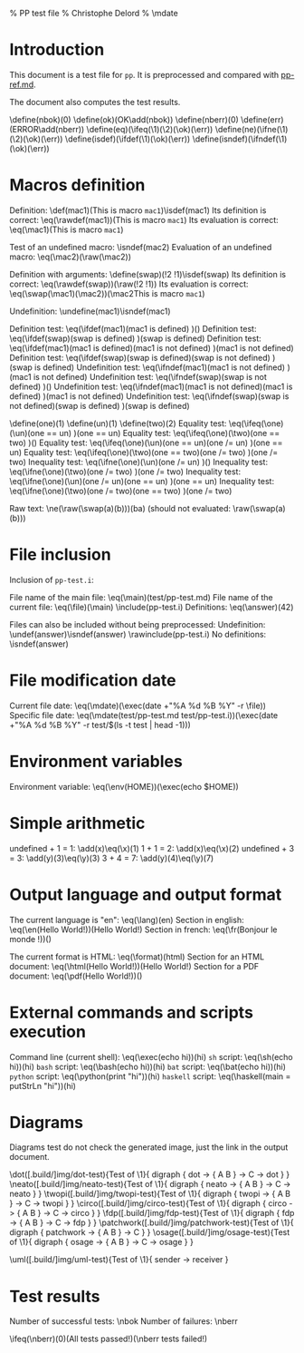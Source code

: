 % PP test file
% Christophe Delord
% \mdate

[pp-ref.md]: pp-ref.md

Introduction
============

This document is a test file for `pp`.
It is preprocessed and compared with [pp-ref.md].

The document also computes the test results.

\define(nbok)(0)    \define(ok)(OK\add(nbok))
\define(nberr)(0)   \define(err)(ERROR\add(nberr))
\define(eq)(\ifeq(\1)(\2)(\ok)(\err))
\define(ne)(\ifne(\1)(\2)(\ok)(\err))
\define(isdef)(\ifdef(\1)(\ok)(\err))
\define(isndef)(\ifndef(\1)(\ok)(\err))

Macros definition
=================

Definition:                         \def(mac1)(This is macro `mac1`)\isdef(mac1)
Its definition is correct:          \eq(\rawdef(mac1))(This is macro `mac1`)
Its evaluation is correct:          \eq(\mac1)(This is macro `mac1`)

Test of an undefined macro:         \isndef(mac2)
Evaluation of an undefined macro:   \eq(\mac2)(\raw(\mac2))

Definition with arguments:          \define(swap)(!2 !1)\isdef(swap)
Its definition is correct:          \eq(\rawdef(swap))(\raw(!2 !1))
Its evaluation is correct:          \eq(\swap(\mac1)(\mac2))(\mac2This is macro `mac1`)

Undefinition:                       \undefine(mac1)\isndef(mac1)

Definition test:                    \eq(\ifdef(mac1)(mac1 is defined)                       )()
Definition test:                    \eq(\ifdef(swap)(swap is defined)                       )(swap is defined)
Definition test:                    \eq(\ifdef(mac1)(mac1 is defined)(mac1 is not defined)  )(mac1 is not defined)
Definition test:                    \eq(\ifdef(swap)(swap is defined)(swap is not defined)  )(swap is defined)
Undefinition test:                  \eq(\ifndef(mac1)(mac1 is not defined)                  )(mac1 is not defined)
Undefinition test:                  \eq(\ifndef(swap)(swap is not defined)                  )()
Undefinition test:                  \eq(\ifndef(mac1)(mac1 is not defined)(mac1 is defined) )(mac1 is not defined)
Undefinition test:                  \eq(\ifndef(swap)(swap is not defined)(swap is defined) )(swap is defined)

\define(one)(1) \define(un)(1) \define(two)(2)
Equality test:                      \eq(\ifeq(\one)(\un)(one == un)                 )(one == un)
Equality test:                      \eq(\ifeq(\one)(\two)(one == two)               )()
Equality test:                      \eq(\ifeq(\one)(\un)(one == un)(one /= un)      )(one == un)
Equality test:                      \eq(\ifeq(\one)(\two)(one == two)(one /= two)   )(one /= two)
Inequality test:                    \eq(\ifne(\one)(\un)(one /= un)                 )()
Inequality test:                    \eq(\ifne(\one)(\two)(one /= two)               )(one /= two)
Inequality test:                    \eq(\ifne(\one)(\un)(one /= un)(one == un)      )(one == un)
Inequality test:                    \eq(\ifne(\one)(\two)(one /= two)(one == two)   )(one /= two)

Raw text:                           \ne(\raw(\swap(a)(b)))(ba) (should not evaluated: \raw(\swap(a)(b)))

File inclusion
==============

Inclusion of `pp-test.i`:

File name of the main file:         \eq(\main)(test/pp-test.md)
File name of the current file:      \eq(\file)(\main)
\include(pp-test.i)
Definitions:                        \eq(\answer)(42)

Files can also be included without being preprocessed:
Undefinition:                       \undef(answer)\isndef(answer)
\rawinclude(pp-test.i)
No definitions:                     \isndef(answer)

File modification date
======================

Current file date:                  \eq(\mdate)(\exec(date +"%A %d %B %Y" -r \file))
Specific file date:                 \eq(\mdate(test/pp-test.md test/pp-test.i))(\exec(date +"%A %d %B %Y" -r test/$(ls -t test | head -1)))

Environment variables
=====================

Environment variable:               \eq(\env(HOME))(\exec(echo $HOME))

Simple arithmetic
=================

undefined + 1 = 1:                  \add(x)\eq(\x)(1)
1 + 1 = 2:                          \add(x)\eq(\x)(2)
undefined + 3 = 3:                  \add(y)(3)\eq(\y)(3)
3 + 4 = 7:                          \add(y)(4)\eq(\y)(7)

Output language and output format
=================================

The current language is "en":       \eq(\lang)(en)
Section in english:                 \eq(\en(Hello World!))(Hello World!)
Section in french:                  \eq(\fr(Bonjour le monde !))()

The current format is HTML:         \eq(\format)(html)
Section for an HTML document:       \eq(\html(Hello World!))(Hello World!)
Section for a PDF document:         \eq(\pdf(Hello World!))()

External commands and scripts execution
=======================================

Command line (current shell):       \eq(\exec(echo hi))(hi)
`sh` script:                        \eq(\sh(echo hi))(hi)
`bash` script:                      \eq(\bash(echo hi))(hi)
`bat` script:                       \eq(\bat(echo hi))(hi)
`python` script:                    \eq(\python(print "hi"))(hi)
`haskell` script:                   \eq(\haskell(main = putStrLn "hi"))(hi)

Diagrams
========

Diagrams test do not check the generated image, just the link in the output document.

\dot([.build/]img/dot-test){Test of \1}{ digraph { dot -> { A B } -> C -> dot } }
\neato([.build/]img/neato-test){Test of \1}{ digraph { neato -> { A B } -> C -> neato } }
\twopi([.build/]img/twopi-test){Test of \1}{ digraph { twopi -> { A B } -> C -> twopi } }
\circo([.build/]img/circo-test){Test of \1}{ digraph { circo -> { A B } -> C -> circo } }
\fdp([.build/]img/fdp-test){Test of \1}{ digraph { fdp -> { A B } -> C -> fdp } }
\patchwork([.build/]img/patchwork-test){Test of \1}{ digraph { patchwork -> { A B } -> C } }
\osage([.build/]img/osage-test){Test of \1}{ digraph { osage -> { A B } -> C -> osage } }

\uml([.build/]img/uml-test){Test of \1}{ sender -> receiver }

Test results
============

Number of successful tests:     \nbok
Number of failures:             \nberr

\ifeq(\nberr)(0)(All tests passed!)(\nberr tests failed!)
